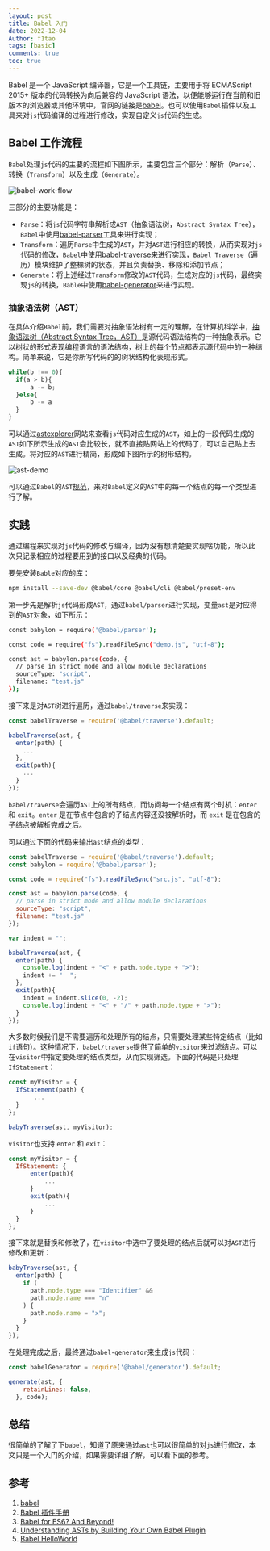 ```yaml
---
layout: post
title: Babel 入门
date: 2022-12-04
Author: f1tao
tags: [basic]
comments: true
toc: true
---
```


Babel 是一个 JavaScript 编译器，它是一个工具链，主要用于将 ECMAScript 2015+ 版本的代码转换为向后兼容的 JavaScript 语法，以便能够运行在当前和旧版本的浏览器或其他环境中，官网的链接是[babel](https://babeljs.io/)。也可以使用`Babel`插件以及工具来对`js`代码编译的过程进行修改，实现自定义`js`代码的生成。

## Babel 工作流程

`Babel`处理`js`代码的主要的流程如下图所示，主要包含三个部分：解析（`Parse`）、转换（`Transform`）以及生成（`Generate`）。

![babel-work-flow](https://raw.githubusercontent.com/f1tao/f1tao.github.io/master/images/2022-12-05-Babel-入门/babel-work-flow.png)

三部分的主要功能是：

* `Parse`：将`js`代码字符串解析成`AST`（抽象语法树，`Abstract Syntax Tree`），`Babel`中使用[babel-parser](https://github.com/babel/babel/tree/master/packages/babel-parser)工具来进行实现；
* `Transform`：遍历`Parse`中生成的`AST`，并对`AST`进行相应的转换，从而实现对`js`代码的修改，`Babel`中使用[babel-traverse](https://github.com/babel/babel/tree/master/packages/babel-traverse)来进行实现，`Babel Traverse`（遍历）模块维护了整棵树的状态，并且负责替换、移除和添加节点；
* `Generate`：将上述经过`Transform`修改的`AST`代码，生成对应的`js`代码，最终实现`js`的转换，`Bable`中使用[babel-generator](https://github.com/babel/babel/tree/master/packages/babel-generator)来进行实现。

### 抽象语法树（AST）

在具体介绍`Babel`前，我们需要对抽象语法树有一定的理解，在计算机科学中，[抽象语法树（Abstract Syntax Tree，AST）](https://en.wikipedia.org/wiki/Abstract_syntax_tree)是源代码语法结构的一种抽象表示。它以树状的形式表现编程语言的语法结构，树上的每个节点都表示源代码中的一种结构。简单来说，它是你所写代码的的树状结构化表现形式。

```js
while(b !== 0){
  if(a > b){
      a -= b;
  }else{
      b -= a
  }
}
```

可以通过[astexplorer](https://astexplorer.net/)网站来查看`js`代码对应生成的`AST`，如上的一段代码生成的`AST`如下所示生成的`AST`会比较长，就不直接贴网站上的代码了，可以自己贴上去生成。将对应的`AST`进行精简，形成如下图所示的树形结构。

![ast-demo](https://raw.githubusercontent.com/f1tao/f1tao.github.io/master/images/2022-12-05-Babel-入门/ast-demo.png)

可以通过`Babel`的`AST`[规范](https://github.com/babel/babel/blob/master/packages/babel-parser/ast/spec.md)，来对`Babel`定义的`AST`中的每一个结点的每一个类型进行了解。

## 实践

通过编程来实现对`js`代码的修改与编译，因为没有想清楚要实现啥功能，所以此次只记录相应的过程要用到的接口以及经典的代码。

要先安装`Bable`对应的库：

```bash
npm install --save-dev @babel/core @babel/cli @babel/preset-env
```

第一步先是解析`js`代码形成`AST`，通过`babel/parser`进行实现，变量`ast`是对应得到的`AST`对象，如下所示：

```bash
const babylon = require('@babel/parser');

const code = require("fs").readFileSync("demo.js", "utf-8");

const ast = babylon.parse(code, {
  // parse in strict mode and allow module declarations
  sourceType: "script",
  filename: "test.js"
});
```

接下来是对`AST`树进行遍历，通过`babel/traverse`来实现：

```js
const babelTraverse = require('@babel/traverse').default;

babelTraverse(ast, {
  enter(path) {
    ...
  },
  exit(path){
    ...
  }
});

```

`babel/traverse`会遍历`AST`上的所有结点，而访问每一个结点有两个时机：`enter` 和 `exit`。`enter` 是在节点中包含的子结点内容还没被解析时，而 `exit` 是在包含的子结点被解析完成之后。

可以通过下面的代码来输出`ast`结点的类型：

```js
const babelTraverse = require('@babel/traverse').default;
const babylon = require('@babel/parser');

const code = require("fs").readFileSync("src.js", "utf-8");

const ast = babylon.parse(code, {
  // parse in strict mode and allow module declarations
  sourceType: "script",
  filename: "test.js"
});

var indent = "";

babelTraverse(ast, {
  enter(path) {
    console.log(indent + "<" + path.node.type + ">");
    indent += "  ";
  },
  exit(path){
    indent = indent.slice(0, -2);
    console.log(indent + "<" + "/" + path.node.type + ">");
  }
});

```

大多数时候我们是不需要遍历和处理所有的结点，只需要处理某些特定结点（比如`if`语句）。这种情况下，`babel/traverse`提供了简单的`visitor`来过滤结点。可以在`visitor`中指定要处理的结点类型，从而实现筛选。下面的代码是只处理`IfStatement`：

```js
const myVisitor = {
  IfStatement(path) {
       ...
  }
};

babyTraverse(ast, myVisitor);
```

`visitor`也支持 `enter` 和 `exit`：

```js
const myVisitor = {
  IfStatement: {
      enter(path){
          ...
      }
      exit(path){
          ...
      }
  }
};
```

接下来就是替换和修改了，在`visitor`中选中了要处理的结点后就可以对`AST`进行修改和更新：

```js
babyTraverse(ast, {
  enter(path) {
    if (
      path.node.type === "Identifier" &&
      path.node.name === "n"
    ) {
      path.node.name = "x";
    }
  }
});
```

在处理完成之后，最终通过`babel-generator`来生成`js`代码：

```js
const babelGenerator = require('@babel/generator').default;

generate(ast, {
    retainLines: false,
  }, code);
```

## 总结

很简单的了解了下`babel`，知道了原来通过`ast`也可以很简单的对`js`进行修改，本文只是一个入门的介绍，如果需要详细了解，可以看下面的参考。

## 参考

1. [babel](https://babeljs.io/)
2. [Babel 插件手册](https://github.com/jamiebuilds/babel-handbook/blob/master/translations/zh-Hans/plugin-handbook.md)
3. [Babel for ES6? And Beyond!](https://www.h5jun.com/post/babel-for-es6-and-beyond.html)
4. [Understanding ASTs by Building Your Own Babel Plugin](https://www.sitepoint.com/understanding-asts-building-babel-plugin/)
5. [Babel HelloWorld](http://mohamoha.club/2018/11/24/Babel_HelloWorld/)